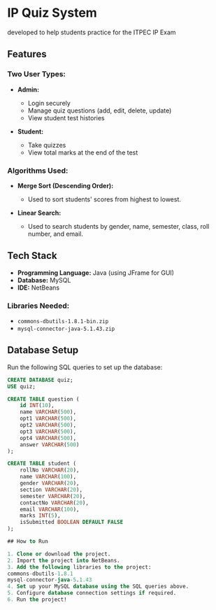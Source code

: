 # IP Quiz System
developed to help students practice for the ITPEC IP Exam 

## Features

### Two User Types:

- **Admin:**
  - Login securely
  - Manage quiz questions (add, edit, delete, update)
  - View student test histories

- **Student:**
  - Take quizzes
  - View total marks at the end of the test

### Algorithms Used:

- **Merge Sort (Descending Order):**
  - Used to sort students' scores from highest to lowest.

- **Linear Search:**
  - Used to search students by gender, name, semester, class, roll number, and email.

## Tech Stack

- **Programming Language:** Java (using JFrame for GUI)
- **Database:** MySQL
- **IDE:** NetBeans

### Libraries Needed:
- `commons-dbutils-1.8.1-bin.zip`
- `mysql-connector-java-5.1.43.zip`

## Database Setup

Run the following SQL queries to set up the database:

```sql
CREATE DATABASE quiz;
USE quiz;

CREATE TABLE question (
    id INT(10),
    name VARCHAR(500),
    opt1 VARCHAR(500),
    opt2 VARCHAR(500),
    opt3 VARCHAR(500),
    opt4 VARCHAR(500),
    answer VARCHAR(500)
);

CREATE TABLE student (
    rollNo VARCHAR(20),
    name VARCHAR(100),
    gender VARCHAR(20),
    section VARCHAR(20),
    semester VARCHAR(20),
    contactNo VARCHAR(20),
    email VARCHAR(100),
    marks INT(5),
    isSubmitted BOOLEAN DEFAULT FALSE
);

## How to Run

1. Clone or download the project.
2. Import the project into NetBeans.
3. Add the following libraries to the project:
commons-dbutils-1.8.1
mysql-connector-java-5.1.43
4. Set up your MySQL database using the SQL queries above.
5. Configure database connection settings if required.
6. Run the project!
